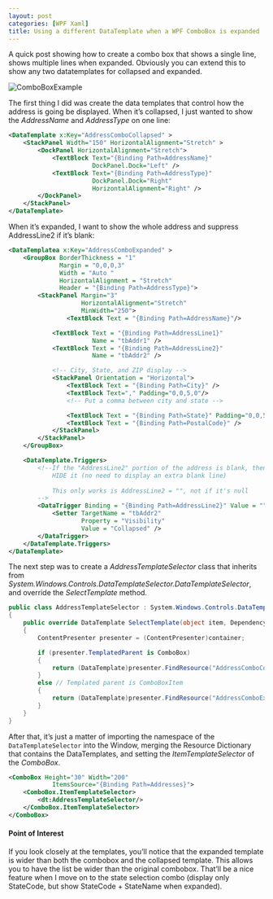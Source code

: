 ```yaml
---
layout: post
categories: [WPF Xaml]
title: Using a different DataTemplate when a WPF ComboBox is expanded
---
```

A quick post showing how to create a combo box that shows a single line, shows multiple lines when expanded. Obviously you can extend this to show any two datatemplates for collapsed and expanded.

<img alt="ComboBoxExample" src="http://www.codeproject.com/KB/WPF/WPF_Combobox_Datatemplate/ComboExample.PNG" />
<!--more-->

The first thing I did was create the data templates that control how the address is going be displayed. When it’s collapsed, I just wanted to show the <em>AddressName</em> and <em>AddressType</em> on one line:

~~~ xml
<DataTemplate x:Key="AddressComboCollapsed" >
    <StackPanel Width="150" HorizontalAlignment="Stretch" >
        <DockPanel HorizontalAlignment="Stretch">
            <TextBlock Text="{Binding Path=AddressName}" 
                       DockPanel.Dock="Left" />
            <TextBlock Text="{Binding Path=AddressType}" 
                       DockPanel.Dock="Right"
                       HorizontalAlignment="Right" />
        </DockPanel>
    </StackPanel>
</DataTemplate>
~~~ 

When it’s expanded, I want to show the whole address and suppress AddressLine2 if it’s blank:
	
~~~ xml
<DataTemplatea x:Key="AddressComboExpanded" >
    <GroupBox BorderThickness = "1"
              Margin = "0,0,0,3"
              Width = "Auto "
              HorizontalAlignment = "Stretch"
              Header = "{Binding Path=AddressType}">
        <StackPanel Margin="3" 
                    HorizontalAlignment="Stretch"
                    MinWidth="250">
                <TextBlock Text = "{Binding Path=AddressName}"/>

            <TextBlock Text = "{Binding Path=AddressLine1}"
                       Name = "tbAddr1" />
            <TextBlock Text = "{Binding Path=AddressLine2}"
                       Name = "tbAddr2" />

            <!-- City, State, and ZIP display -->
            <StackPanel Orientation = "Horizontal">
                <TextBlock Text = "{Binding Path=City}" />
                <TextBlock Text="," Padding="0,0,5,0"/>
                <!-- Put a comma between city and state -->

                <TextBlock Text = "{Binding Path=State}" Padding="0,0,5,0" />
                <TextBlock Text = "{Binding Path=PostalCode}" />
            </StackPanel>
        </StackPanel>
    </GroupBox>

    <DataTemplate.Triggers>
        <!--If the "AddressLine2" portion of the address is blank, then
            HIDE it (no need to display an extra blank line)
            
            This only works is AddressLine2 = "", not if it's null
        -->
        <DataTrigger Binding = "{Binding Path=AddressLine2}" Value = "">
            <Setter TargetName = "tbAddr2" 
                    Property = "Visibility" 
                    Value = "Collapsed" />
        </DataTrigger>
    </DataTemplate.Triggers>
</DataTemplate>
~~~ 

The next step was to create a <em>AddressTemplateSelector</em> class that inherits from <em>System.Windows.Controls.DataTemplateSelector.DataTemplateSelector</em>, and override the <em>SelectTemplate</em> method.

~~~ cs
public class AddressTemplateSelector : System.Windows.Controls.DataTemplateSelector
{
    public override DataTemplate SelectTemplate(object item, DependencyObject container)
    {
        ContentPresenter presenter = (ContentPresenter)container;

        if (presenter.TemplatedParent is ComboBox)
        {
            return (DataTemplate)presenter.FindResource("AddressComboCollapsed");
        }
        else // Templated parent is ComboBoxItem
        {
            return (DataTemplate)presenter.FindResource("AddressComboExpanded");
        }
    }
}
~~~ 

After that, it’s just a matter of importing the namespace of the <code>DataTemplateSelector</code> into the Window, merging the Resource Dictionary that contains the DataTemplates, and setting the <em>ItemTemplateSelector</em> of the <em>ComboBox</em>.

~~~ xml
<ComboBox Height="30" Width="200"
            ItemsSource="{Binding Path=Addresses}">
    <ComboBox.ItemTemplateSelector>
        <dt:AddressTemplateSelector/>
    </ComboBox.ItemTemplateSelector>
</ComboBox>
~~~ 

<h4>Point of Interest</h4>
If you look closely at the templates, you’ll notice that the expanded template is wider than both the combobox and the collapsed template. This allows you to have the list be wider than the original combobox. That’ll be a nice feature when I move on to the state selection combo (display only StateCode, but show StateCode + StateName when expanded).
